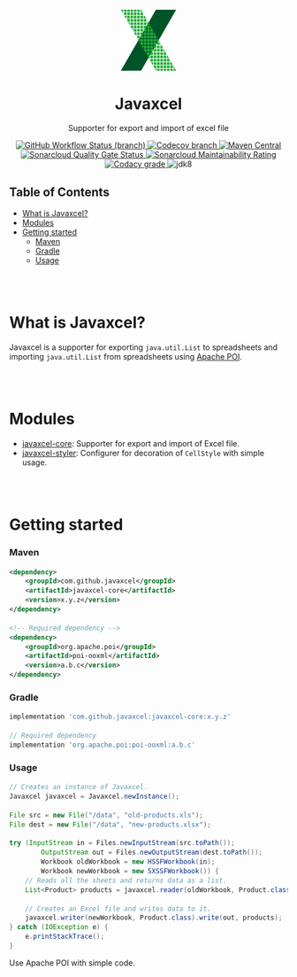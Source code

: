 <p align="center">
    <img src="./asset/javaxcel-core-logo.png" alt="Javaxcel Core" width="20%">
</p>

<h1 align="center">Javaxcel</h1>

<p align="center">Supporter for export and import of excel file</p>

<p align="center">
    <a href="https://github.com/javaxcel/javaxcel/actions/workflows/maven-build.yml">
        <img alt="GitHub Workflow Status (branch)" src="https://img.shields.io/github/actions/workflow/status/javaxcel/javaxcel/maven-build.yml?branch=release&logo=github&style=flat">
    </a>
    <a href="https://codecov.io/gh/javaxcel/javaxcel">
        <img alt="Codecov branch" src="https://img.shields.io/codecov/c/github/javaxcel/javaxcel/release?label=code%20coverage&logo=codecov&style=flat&token=X7ZO535W9K"/>
    </a>
    <a href="https://central.sonatype.com/artifact/com.github.javaxcel/javaxcel">
        <img alt="Maven Central" src="https://img.shields.io/maven-central/v/com.github.javaxcel/javaxcel?logo=apachemaven&style=flat">
    </a>
    <br/>
    <a href="https://sonarcloud.io/summary/overall?id=javaxcel_javaxcel">
        <img alt="Sonarcloud Quality Gate Status" src="https://sonarcloud.io/api/project_badges/measure?project=javaxcel_javaxcel&metric=alert_status"/>
    </a>
    <a href="https://sonarcloud.io/summary/overall?id=javaxcel_javaxcel">
        <img alt="Sonarcloud Maintainability Rating" src="https://sonarcloud.io/api/project_badges/measure?project=javaxcel_javaxcel&metric=sqale_rating"/>
    </a>
    <a href="https://app.codacy.com/gh/javaxcel/javaxcel/dashboard">
        <img alt="Codacy grade" src="https://img.shields.io/codacy/grade/6895ee87f26f491182e361d59e6f40b8?style=flat&logo=codacy">
    </a>
    <img alt="jdk8" src="https://img.shields.io/badge/jdk-8-orange?style=flat">
</p>

## Table of Contents

- [What is Javaxcel?](#what-is-javaxcel)
- [Modules](#modules)
- [Getting started](#getting-started)
    - [Maven](#maven)
    - [Gradle](#gradle)
    - [Usage](#usage)

<br><br>

# What is Javaxcel?

Javaxcel is a supporter for exporting `java.util.List` to spreadsheets and importing `java.util.List` from spreadsheets
using [Apache POI](https://github.com/apache/poi).

<br><br>

# Modules

- [javaxcel-core](./core/): Supporter for export and import of Excel file.
- [javaxcel-styler](./styler/): Configurer for decoration of `CellStyle` with simple usage.

<br><br>

# Getting started

### Maven

```xml
<dependency>
    <groupId>com.github.javaxcel</groupId>
    <artifactId>javaxcel-core</artifactId>
    <version>x.y.z</version>
</dependency>

<!-- Required dependency -->
<dependency>
    <groupId>org.apache.poi</groupId>
    <artifactId>poi-ooxml</artifactId>
    <version>a.b.c</version>
</dependency>
```

### Gradle

```groovy
implementation 'com.github.javaxcel:javaxcel-core:x.y.z'

// Required dependency
implementation 'org.apache.poi:poi-ooxml:a.b.c'
```

### Usage

```java
// Creates an instance of Javaxcel.
Javaxcel javaxcel = Javaxcel.newInstance();

File src = new File("/data", "old-products.xls");
File dest = new File("/data", "new-products.xlsx");

try (InputStream in = Files.newInputStream(src.toPath());
        OutputStream out = Files.newOutputStream(dest.toPath());
        Workbook oldWorkbook = new HSSFWorkbook(in);
        Workbook newWorkbook = new SXSSFWorkbook()) {
    // Reads all the sheets and returns data as a list.
    List<Product> products = javaxcel.reader(oldWorkbook, Product.class).read();
    
    // Creates an Excel file and writes data to it.
    javaxcel.writer(newWorkbook, Product.class).write(out, products);
} catch (IOException e) {
    e.printStackTrace();
}
```

Use Apache POI with simple code.
